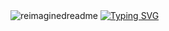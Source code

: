 <img src="https://myreadme.vercel.app/api/embed/trolldu47?panels=userstatistics,toprepositories,toplanguages,commitgraph" alt="reimaginedreadme" />
<a href="https://git.io/typing-svg"><img src="https://readme-typing-svg.demolab.com?font=Fira+Code&pause=1000&repeat=false&width=435&lines=Salut+comment+%C3%A7a+va+toi+%3F" alt="Typing SVG" /></a>
